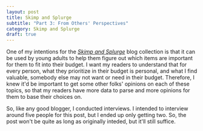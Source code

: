 ```yaml
---
layout: post
title: Skimp and Splurge
subtitle: "Part 3: From Others' Perspectives"
category: Skimp and Splurge
draft: true
---
```


One of my intentions for the [_Skimp and Splurge_](/blog/skimp-and-splurge/) blog collection is that it can be used by young adults to help them figure out which items are important for them to fit into their budget. I want my readers to understand that for every person, what they prioritize in their budget is personal, and what I find valuable, somebody else may not want or need in their budget. Therefore, I knew it'd be important to get some other folks' opinions on each of these topics, so that my readers have more data to parse and more opinions for them to base their choices on.

So, like any good blogger, I conducted interviews. I intended to interview around five people for this post, but I ended up only getting two. So, the post won't be quite as long as originally inteded, but it'll still suffice.


